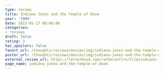 ```yaml
---
type: review
title: Indiana Jones and the Temple of Doom
year: '1984'
date: 2023-05-17 00:00:00
categories:
- reviews
draft: false
rating: 3
has_spoilers: false
fanart_url: /thoughts/reviews/movies/img/indiana-jones-and-the-temple-of-doom_fanart.png
poster_url: /thoughts/reviews/movies/img/indiana-jones-and-the-temple-of-doom_poster.png
external_review_url: https://letterboxd.com/ratheronfire/film/indiana-jones-and-the-temple-of-doom/
page_name: indiana-jones-and-the-temple-of-doom
---
```


